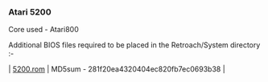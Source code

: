 ### Atari 5200

Core used - Atari800

Additional BIOS files required to be placed in the Retroach/System directory :-


| [5200.rom](retroarch_soon.md) | MD5sum - 281f20ea4320404ec820fb7ec0693b38 |